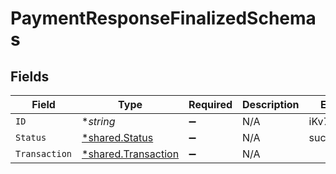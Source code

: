 # PaymentResponseFinalizedSchemas


## Fields

| Field                                                            | Type                                                             | Required                                                         | Description                                                      | Example                                                          |
| ---------------------------------------------------------------- | ---------------------------------------------------------------- | ---------------------------------------------------------------- | ---------------------------------------------------------------- | ---------------------------------------------------------------- |
| `ID`                                                             | **string*                                                        | :heavy_minus_sign:                                               | N/A                                                              | iKv7t5bgt1gg                                                     |
| `Status`                                                         | [*shared.Status](../../../pkg/models/shared/status.md)           | :heavy_minus_sign:                                               | N/A                                                              | success                                                          |
| `Transaction`                                                    | [*shared.Transaction](../../../pkg/models/shared/transaction.md) | :heavy_minus_sign:                                               | N/A                                                              |                                                                  |